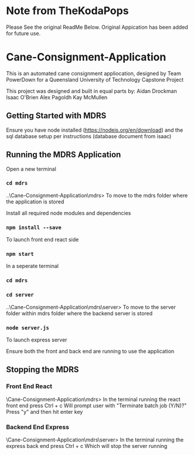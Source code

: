 # Note from TheKodaPops
Please See the original ReadMe Below. Original Appication has been added for future use.

# Cane-Consignment-Application
This is an automated cane consignment appliocation, designed by Team PowerDown for a Queensland University of Technology Capstone Project

This project was designed and built in equal parts by:
Aidan Drockman
Isaac O'Brien
Alex Pagoldh
Kay McMullen

## Getting Started with MDRS
Ensure you have node installed (https://nodejs.org/en/download) and the sql database setup per instructions (database document from isaac)

## Running the MDRS Application
Open a new terminal 
### `cd mdrs`
..\Cane-Consignment-Application\mdrs>
To move to the mdrs folder where the application is stored 

Install all required node modules and dependencies
### `npm install --save`

To launch front end react side
### `npm start`

In a seperate terminal 
### `cd mdrs`
### `cd server`
..\Cane-Consignment-Application\mdrs\server>
To move to the server folder within mdrs folder where the backend server is stored

### `node server.js`
To launch express server 

Ensure both the front and back end are running to use the application 

## Stopping the MDRS
### Front End React
\Cane-Consignment-Application\mdrs>
In the terminal running the react front end press
Ctrl + c
Will prompt user with 
"Terminate batch job (Y/N)?"
Press "y" and then hit enter key

### Backend End Express
\Cane-Consignment-Application\mdrs\server>
In the terminal running the express back end press
Ctrl + c
Which will stop the server running 




